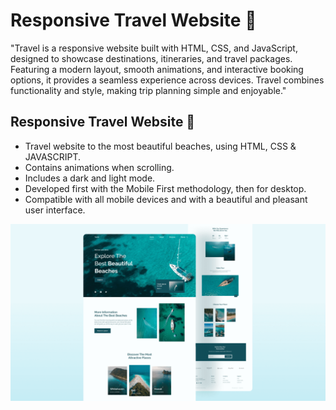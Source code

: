 # Responsive Travel Website 🌊

"Travel is a responsive website built with HTML, CSS, and JavaScript, designed to showcase destinations, itineraries, and travel packages. Featuring a modern layout, smooth animations, and interactive booking options, it provides a seamless experience across devices. Travel combines functionality and style, making trip planning simple and enjoyable."

##  Responsive Travel Website 🌊

- Travel website to the most beautiful beaches, using HTML, CSS & JAVASCRIPT.
- Contains animations when scrolling.
- Includes a dark and light mode.
- Developed first with the Mobile First methodology, then for desktop.
- Compatible with all mobile devices and with a beautiful and pleasant user interface.


![travel-website](/preview.png)
